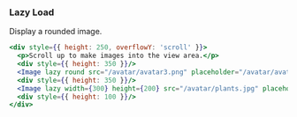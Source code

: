 <demo>

### Lazy Load

Display a rounded image.

```jsx live
<div style={{ height: 250, overflowY: 'scroll' }}>
  <p>Scroll up to make images into the view area.</p>
  <div style={{ height: 350 }}/>
  <Image lazy round src="/avatar/avatar3.png" placeholder="/avatar/avatar3_blur.png"/>
  <div style={{ height: 350 }}/>
  <Image lazy width={300} height={200} src="/avatar/plants.jpg" placeholder="/avatar/plants_blur.png"/>
  <div style={{ height: 100 }}/>
</div>
```

</demo>
